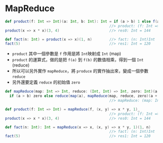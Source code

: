 # MapReduce

```scala
def product(f: Int => Int)(a: Int, b: Int): Int = if (a > b) 1 else f(a) * product(f)(a + 1, b)
                                                //> product: (f: Int => Int)(a: Int, b: Int)Int
product(x => x * x)(3, 4)                       //> res0: Int = 144

def fact(n: Int) = product(x => x)(1, n)        //> fact: (n: Int)Int
fact(5)                                         //> res1: Int = 120
```
- ```product``` 其中一個參數是 ```f``` 作用是將 ```Int```映射成 ```Int``` (map)
- ```product``` 的運算式，做的是把 ```f(a)``` 到 ```f(b)``` 的數值相乘，得到一個 ```Int``` (reduce)
- 所以可以另外實作 ```mapReduce```，將 ```produce``` 的實作抽出來，變成一個參數 ```reduce```
- 另外還要定義 ```reduce``` 的初始值 ```zero```

```scala
def mapReduce(map: Int => Int, reduce: (Int, Int) => Int, zero: Int)(a: Int, b: Int): Int =
  if (a > b) zero else reduce(map(a), mapReduce(map, reduce, zero)(a + 1, b))
                                                //> mapReduce: (map: Int => Int, reduce: (Int, Int) => Int, zero: Int)(a: Int, b: Int)Int

def product(f: Int => Int) = mapReduce(f, (x, y) => x * y, 1)_
                                                //> product: (f: Int => Int)(Int, Int) => Int
product(x => x * x)(3, 4)                       //> res0: Int = 144

def fact(n: Int): Int = mapReduce(x => x, (x, y) => x * y, 1)(1, n)
                                                //> fact: (n: Int)Int
fact(5)                                         //> res1: Int = 120
  ```
